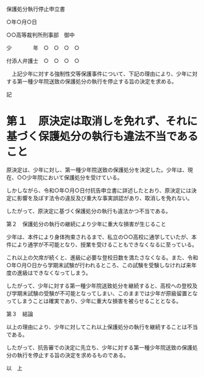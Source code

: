 保護処分執行停止申立書

○年○月○日

○○高等裁判所刑事部　御中

少　　　　年　○　○　○　○

付添人弁護士　○　○　○　○　　　　　　　　　　　　　

　上記少年に対する強制性交等保護事件について、下記の理由により、少年に対する第一種少年院送致の保護処分の執行を停止する旨の決定を求める。

記

# 第１　原決定は取消しを免れず、それに基づく保護処分の執行も違法不当であること

原決定は、少年に対し、第一種少年院送致の保護処分を決定した。少年は、現在、○○少年院において保護処分を受けている。

しかしながら、令和○年○月○日付抗告申立書に詳述したとおり、原決定には決定に影響を及ぼす法令の違反及び重大な事実誤認があり、取消しを免れない。

したがって、原決定に基づく保護処分の執行も違法かつ不当である。

第２　保護処分の執行の継続により少年に重大な損害が生じること

少年は、本件により身体拘束されるまで、私立の○○高校に通学していたが、本件により通学が不可能となり、授業を受けることもできなくなるに至っている。

これ以上の欠席が続くと、進級に必要な登校日数を満たさなくなる。また、令和○年○月○日から学期末試験が行われるところ、この試験を受験しなければ来年度の進級はできなくなってしまう。

したがって、少年に対する第一種少年院送致処分を継続すると、高校への登校及び学期末試験の受験が不可能となってしまい、このままでは少年が原級留置となってしまうことは確実であり、少年に重大な損害を被らせることとなる。

第３　結論

以上の理由により、少年に対してこれ以上保護処分の執行を継続することは不当である。

したがって、抗告審での決定に先立ち、少年に対する第一種少年院送致の保護処分の執行を停止する旨の決定を求めるものである。

以　上
